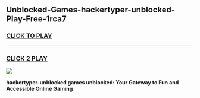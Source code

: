 
## Unblocked-Games-hackertyper-unblocked-Play-Free-1rca7
<h3>
<a href="https://premium76.site?title=hackertyper-unblocked&ref=21A">CLICK TO PLAY</a></h3>
<hr>

<h3>
<a href="https://premium76.site?title=hackertyper-unblocked&ref=21A">CLICK 2 PLAY</a>
  
</h3>

<a href="https://premium76.site?title=hackertyper-unblocked&ref=21A"><img src="https://clearcache.store/games.png"></a>


**hackertyper-unblocked games unblocked: Your Gateway to Fun and Accessible Online Gaming**
